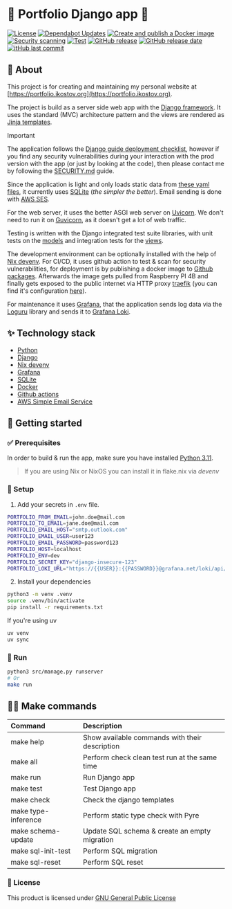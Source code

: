 # 📝 Portfolio Django app 📝

[![License](https://img.shields.io/github/license/IliyanKostov9/portfolio)](https://www.gnu.org/licenses/gpl-3.0.en.html)
[![Dependabot Updates](https://github.com/IliyanKostov9/portfolio/actions/workflows/dependabot/dependabot-updates/badge.svg)](https://github.com/IliyanKostov9/portfolio/actions/workflows/dependabot/dependabot-updates)
[![Create and publish a Docker image](https://github.com/IliyanKostov9/portfolio/actions/workflows/docker-publish.yaml/badge.svg)](https://github.com/IliyanKostov9/portfolio/actions/workflows/docker-publish.yaml)
[![Security scanning](https://github.com/IliyanKostov9/portfolio/actions/workflows/security-scan.yaml/badge.svg)](https://github.com/IliyanKostov9/portfolio/actions/workflows/security-scan.yaml)
[![Test](https://github.com/IliyanKostov9/portfolio/actions/workflows/test.yaml/badge.svg)](https://github.com/IliyanKostov9/portfolio/actions/workflows/test.yaml)
[![GitHub release](https://img.shields.io/github/v/release/IliyanKostov9/portfolio)](#)
[![GitHub release date](https://img.shields.io/github/release-date/IliyanKostov9/portfolio)](#)
[![itHub last commit](https://img.shields.io/github/last-commit/IliyanKostov9/portfolio)](#)

## 🚀 About

This project is for creating and maintaining my personal website at [https://portfolio.ikostov.org](https://portfolio.ikostov.org).

The project is build as a server side web app with the [Django framework](https://www.djangoproject.com/).
It uses the standard (MVC) architecture pattern and the views are rendered as [Jinja templates](https://jinja.palletsprojects.com/en/stable/).

> [!IMPORTANT]
> The application follows the [Django guide deployment checklist](https://docs.djangoproject.com/en/5.2/howto/deployment/checklist/), however if you find any security vulnerabilities during your interaction with the prod version with the app (or just by looking at the code), then please contact me by following the [SECURITY.md](https://github.com/IliyanKostov9/portfolio/blob/master/.github/SECURITY.md) guide.

Since the application is light and only loads static data from [these yaml files](https://github.com/IliyanKostov9/portfolio/tree/master/src/apps/landing_page/config/portfolio), it currently uses [SQLite](https://sqlite.org/) (*the simpler the better*).
Email sending is done with [AWS SES](https://aws.amazon.com/ses/).

For the web server, it uses the better ASGI web server on [Uvicorn](https://www.uvicorn.org/). We don't need to run it on [Guvicorn](https://gunicorn.org/), as it doesn't get a lot of web traffic.

Testing is written with the Django integrated test suite libraries, with unit tests on the [models](https://github.com/IliyanKostov9/portfolio/tree/master/src/apps/landing_page/tests/models) and integration tests for the [views](https://github.com/IliyanKostov9/portfolio/tree/master/src/apps/landing_page/tests/views).

The development environment can be optionally installed with the help of [Nix devenv](https://devenv.sh/).
For CI/CD, it uses github action to test & scan for security vulnerabilities, for deployment is by publishing a docker image to [Github packages](https://github.com/IliyanKostov9/portfolio/pkgs/container/portfolio).
Afterwards the image gets pulled from Raspberry PI 4B and finally gets exposed to the public internet via HTTP proxy [traefik](https://traefik.io/traefik) (you can find it's configuration [here](https://github.com/IliyanKostov9/raspberry-pi-dotfiles/blob/master/docker/personal/docker-compose.yaml)).

For maintenance it uses [Grafana](https://grafana.com/), that the application sends log data via the [Loguru](https://github.com/Delgan/loguru) library and sends it to [Grafana Loki](https://grafana.com/oss/loki/).

## ✨ Technology stack

- [Python](https://www.python.org/)
- [Django](https://www.djangoproject.com/)
- [Nix devenv](https://devenv.sh/)
- [Grafana](https://grafana.com/)
- [SQLite](https://sqlite.org/)
- [Docker](https://www.docker.com/)
- [Github actions](https://github.com/features/actions)
- [AWS Simple Email Service](https://aws.amazon.com/ses/)


## 🎉 Getting started

### ✅ Prerequisites

In order to build & run the app, make sure you have installed [Python 3.11](https://www.python.org/downloads/release/python-3110/).

> If you are using Nix or NixOS you can install it in flake.nix via *devenv*

### 🌱 Setup

1. Add your secrets in `.env` file.

```bash
PORTFOLIO_FROM_EMAIL=john.doe@mail.com
PORTFOLIO_TO_EMAIL=jane.doe@mail.com
PORTFOLIO_EMAIL_HOST="smtp.outlook.com"
PORTFOLIO_EMAIL_USER=user123
PORTFOLIO_EMAIL_PASSWORD=password123
PORTFOLIO_HOST=localhost
PORTFOLIO_ENV=dev
PORTFOLIO_SECRET_KEY="django-insecure-123"
PORTFOLIO_LOKI_URL="https://{{USER}}:{{PASSWORD}}@grafana.net/loki/api/v1/push"
```

2. Install your dependencies

```sh
python3 -m venv .venv
source .venv/bin/activate
pip install -r requirements.txt
```

If you're using uv
```bash
uv venv
uv sync
```

### 🏃 Run

```sh
python3 src/manage.py runserver
# Or
make run
```

##  🧑‍💻 Make commands

|Command|Description|
|:-|:-|
|make help|Show available commands with their description|
|make all|Perform check clean test run at the same time|
|make run|Run Django app|
|make test|Test Django app|
|make check|Check the django templates|
|make type-inference|Perform static type check with Pyre|
|make schema-update|Update SQL schema & create an empty migration|
|make sql-init-test|Perform SQL migration|
|make sql-reset|Perform SQL reset|


### 📃 License
This product is licensed under [GNU General Public License](https://www.gnu.org/licenses/gpl-3.0.en.html)
